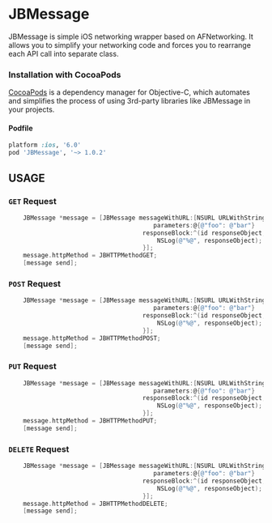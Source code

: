 JBMessage
=========

JBMessage is simple iOS networking wrapper based on AFNetworking. It allows you to simplify your networking code and forces you to rearrange each API call into separate class.

### Installation with CocoaPods

[CocoaPods](http://cocoapods.org) is a dependency manager for Objective-C, which automates and simplifies the process of using 3rd-party libraries like JBMessage in your projects.

#### Podfile

```ruby
platform :ios, '6.0'
pod 'JBMessage', '~> 1.0.2'
```

## USAGE

### `GET` Request
```objective-c
    JBMessage *message = [JBMessage messageWithURL:[NSURL URLWithString:@"http://example.com/resources.json"]
                                        parameters:@{@"foo": @"bar"}
                                     responseBlock:^(id responseObject, NSError *error) {
                                         NSLog(@"%@", responseObject);
                                     }];
    message.httpMethod = JBHTTPMethodGET;
    [message send];
```

### `POST` Request
```objective-c
    JBMessage *message = [JBMessage messageWithURL:[NSURL URLWithString:@"http://example.com/resources.json"]
                                        parameters:@{@"foo": @"bar"}
                                     responseBlock:^(id responseObject, NSError *error) {
                                         NSLog(@"%@", responseObject);
                                     }];
    message.httpMethod = JBHTTPMethodPOST;
    [message send];
```

### `PUT` Request
```objective-c
    JBMessage *message = [JBMessage messageWithURL:[NSURL URLWithString:@"http://example.com/resources.json"]
                                        parameters:@{@"foo": @"bar"}
                                     responseBlock:^(id responseObject, NSError *error) {
                                         NSLog(@"%@", responseObject);
                                     }];
    message.httpMethod = JBHTTPMethodPUT;
    [message send];
```

### `DELETE` Request
```objective-c
    JBMessage *message = [JBMessage messageWithURL:[NSURL URLWithString:@"http://example.com/resources.json"]
                                        parameters:@{@"foo": @"bar"}
                                     responseBlock:^(id responseObject, NSError *error) {
                                         NSLog(@"%@", responseObject);
                                     }];
    message.httpMethod = JBHTTPMethodDELETE;
    [message send];
```